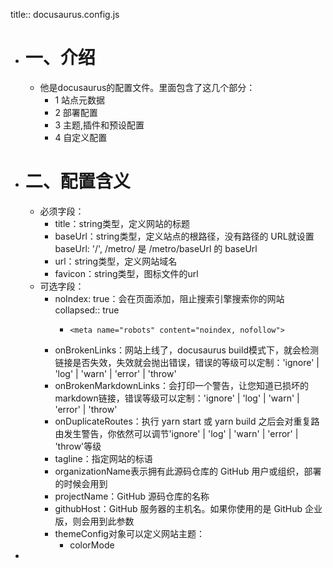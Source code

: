 title:: docusaurus.config.js

- # 一、介绍
	- 他是docusaurus的配置文件。里面包含了这几个部分：
		- 1 站点元数据
		- 2 部署配置
		- 3 主题,插件和预设配置
		- 4 自定义配置
- # 二、配置含义
	- 必须字段：
		- title：string类型，定义网站的标题
		- baseUrl：string类型，定义站点的根路径，没有路径的 URL就设置baseUrl: '/',
		              /metro/ 是 /metro/baseUrl 的 baseUrl
		- url：string类型，定义网站域名
		- favicon：string类型，图标文件的url
	- 可选字段：
		- noIndex: true：会在页面添加，阻止搜索引擎搜索你的网站
		  collapsed:: true
			- ```
			  <meta name="robots" content="noindex, nofollow">
			  ```
		- onBrokenLinks：网站上线了，docusaurus build模式下，就会检测链接是否失效，失效就会抛出错误，错误的等级可以定制：'ignore' | 'log' | 'warn' | 'error' | 'throw'
		- onBrokenMarkdownLinks：会打印一个警告，让您知道已损坏的markdown链接，错误等级可以定制：'ignore' | 'log' | 'warn' | 'error' | 'throw'
		- onDuplicateRoutes：执行 yarn start 或 yarn build 之后会对重复路由发生警告，你依然可以调节'ignore' | 'log' | 'warn' | 'error' | 'throw'等级
		- tagline：指定网站的标语
		- organizationName表示拥有此源码仓库的 GitHub 用户或组织，部署的时候会用到
		- projectName：GitHub 源码仓库的名称
		- githubHost：GitHub 服务器的主机名。如果你使用的是 GitHub 企业版，则会用到此参数
		- themeConfig对象可以定义网站主题：
			- colorMode
-